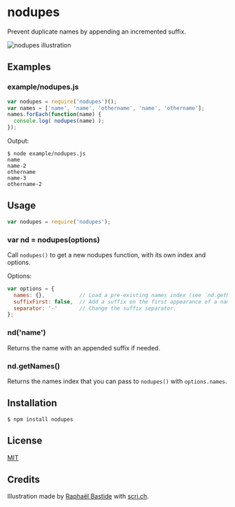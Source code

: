 # nodupes

Prevent duplicate names by appending an incremented suffix.

![nodupes illustration](http://scri.ch/kaa.png)

## Examples

### example/nodupes.js

```javascript
var nodupes = require('nodupes')();
var names = ['name', 'name', 'othername', 'name', 'othername'];
names.forEach(function(name) {
  console.log( nodupes(name) );
});
```

Output:

```shell
$ node example/nodupes.js
name
name-2
othername
name-3
othername-2
```

## Usage

```javascript
var nodupes = require('nodupes');
```

### var nd = nodupes(options)

Call `nodupes()` to get a new nodupes function, with its own index and options.

Options:

```javascript
var options = {
  names: {},           // Load a pre-existing names index (see `nd.getNames()`).
  suffixFirst: false,  // Add a suffix on the first appearance of a name.
  separator: '-'       // Change the suffix separator.
};
```

### nd('name')

Returns the name with an appended suffix if needed.

### nd.getNames()

Returns the names index that you can pass to `nodupes()` with `options.names`.

## Installation

```shell
$ npm install nodupes
```

## License

[MIT](http://pierre.mit-license.org/)

## Credits

Illustration made by [Raphaël Bastide](http://raphaelbastide.com/) with [scri.ch](http://scri.ch/).

